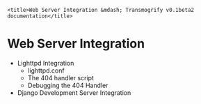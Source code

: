     <title>Web Server Integration &mdash; Transmogrify v0.1beta2 documentation</title>
# Web Server Integration #
* Lighttpd Integration
	* lighttpd.conf
	* The 404 handler script
	* Debugging the 404 Handler
* Django Development Server Integration
